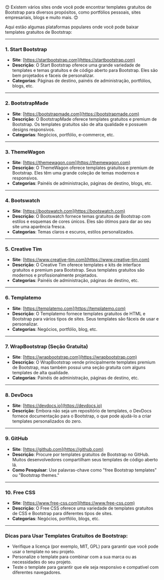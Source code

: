 
😊 Existem vários sites onde você pode encontrar templates gratuitos de Bootstrap para diversos propósitos, como portfólios pessoais, sites empresariais, blogs e muito mais. 😊

Aqui estão algumas plataformas populares onde você pode baixar templates gratuitos de Bootstrap:

---

### **1. Start Bootstrap**
- **Site**: [https://startbootstrap.com](https://startbootstrap.com)
- **Descrição**: O Start Bootstrap oferece uma grande variedade de templates e temas gratuitos e de código aberto para Bootstrap. Eles são bem projetados e fáceis de personalizar.
- **Categorias**: Páginas de destino, painéis de administração, portfólios, blogs, etc.

---

### **2. BootstrapMade**
- **Site**: [https://bootstrapmade.com](https://bootstrapmade.com)
- **Descrição**: O BootstrapMade oferece templates gratuitos e premium de Bootstrap. Os templates gratuitos são de alta qualidade e possuem designs responsivos.
- **Categorias**: Negócios, portfólio, e-commerce, etc.

---

### **3. ThemeWagon**
- **Site**: [https://themewagon.com](https://themewagon.com)
- **Descrição**: O ThemeWagon oferece templates gratuitos e premium de Bootstrap. Eles têm uma grande coleção de temas modernos e responsivos.
- **Categorias**: Painéis de administração, páginas de destino, blogs, etc.

---

### **4. Bootswatch**
- **Site**: [https://bootswatch.com](https://bootswatch.com)
- **Descrição**: O Bootswatch fornece temas gratuitos de Bootstrap com estilos e esquemas de cores únicos. Eles são ótimos para dar ao seu site uma aparência fresca.
- **Categorias**: Temas claros e escuros, estilos personalizados.

---

### **5. Creative Tim**
- **Site**: [https://www.creative-tim.com](https://www.creative-tim.com)
- **Descrição**: O Creative Tim oferece templates e kits de interface gratuitos e premium para Bootstrap. Seus templates gratuitos são modernos e profissionalmente projetados.
- **Categorias**: Painéis de administração, páginas de destino, etc.

---

### **6. Templatemo**
- **Site**: [https://templatemo.com](https://templatemo.com)
- **Descrição**: O Templatemo fornece templates gratuitos de HTML e Bootstrap para vários tipos de sites. Seus templates são fáceis de usar e personalizar.
- **Categorias**: Negócios, portfólio, blog, etc.

---

### **7. WrapBootstrap (Seção Gratuita)**
- **Site**: [https://wrapbootstrap.com](https://wrapbootstrap.com)
- **Descrição**: O WrapBootstrap vende principalmente templates premium de Bootstrap, mas também possui uma seção gratuita com alguns templates de alta qualidade.
- **Categorias**: Painéis de administração, páginas de destino, etc.

---

### **8. DevDocs**
- **Site**: [https://devdocs.io](https://devdocs.io)
- **Descrição**: Embora não seja um repositório de templates, o DevDocs fornece documentação para o Bootstrap, o que pode ajudá-lo a criar templates personalizados do zero.

---

### **9. GitHub**
- **Site**: [https://github.com](https://github.com)
- **Descrição**: Procure por templates gratuitos de Bootstrap no GitHub. Muitos desenvolvedores compartilham seus templates de código aberto lá.
- **Como Pesquisar**: Use palavras-chave como "free Bootstrap templates" ou "Bootstrap themes."

---

### **10. Free CSS**
- **Site**: [https://www.free-css.com](https://www.free-css.com)
- **Descrição**: O Free CSS oferece uma variedade de templates gratuitos de CSS e Bootstrap para diferentes tipos de sites.
- **Categorias**: Negócios, portfólio, blogs, etc.

---

### **Dicas para Usar Templates Gratuitos de Bootstrap:**
- Verifique a licença (por exemplo, MIT, GPL) para garantir que você pode usar o template no seu projeto.
- Personalize o template para combinar com a sua marca ou as necessidades do seu projeto.
- Teste o template para garantir que ele seja responsivo e compatível com diferentes navegadores.

